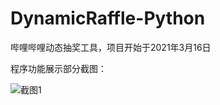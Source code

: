 # DynamicRaffle-Python
哔哩哔哩动态抽奖工具，项目开始于2021年3月16日

程序功能展示部分截图：

![截图1](https://user-images.githubusercontent.com/75879378/112116751-90f29f00-8bf5-11eb-897f-ae66a179df97.png)
